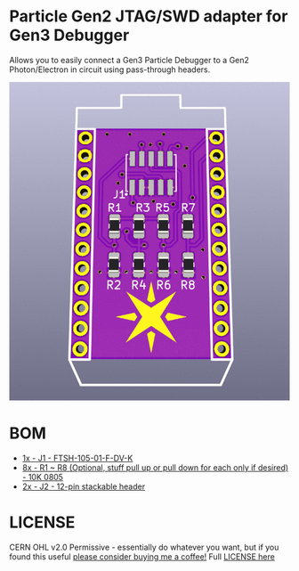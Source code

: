 Particle Gen2 JTAG/SWD adapter for Gen3 Debugger
===

Allows you to easily connect a Gen3 Particle Debugger to a Gen2 Photon/Electron in circuit using pass-through headers.

![render](render.gif)


BOM
===

- [1x - J1 - FTSH-105-01-F-DV-K](https://www.digikey.com/product-detail/en/samtec-inc/FTSH-105-01-F-DV-K-TR/SAM13160CT-ND/8827915)
- [8x - R1 ~ R8 (Optional, stuff pull up or pull down for each only if desired) - 10K 0805](https://www.digikey.com/product-detail/en/te-connectivity-passive-product/CRGCQ0805F10K/A129761CT-ND/8577593)
- [2x - J2 - 12-pin stackable header](https://www.digikey.com/product-detail/en/sparkfun-electronics/PRT-14322/1568-1651-ND)

LICENSE
===

CERN OHL v2.0 Permissive - essentially do whatever you want, but if you found this useful [please consider buying me a coffee!](https://buymeacoffee.com/XzUGYrhL3)  Full [LICENSE here](LICENSE)